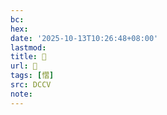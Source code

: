 ```yaml
---
bc:
hex:
date: '2025-10-13T10:26:48+08:00'
lastmod:
title: 􂱕
url: 􂱕
tags: [慴]
src: DCCV
note:
---
```

